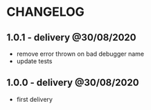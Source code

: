 # CHANGELOG

## 1.0.1 - delivery @30/08/2020

- remove error thrown on bad debugger name
- update tests

## 1.0.0 - delivery @30/08/2020

- first delivery
